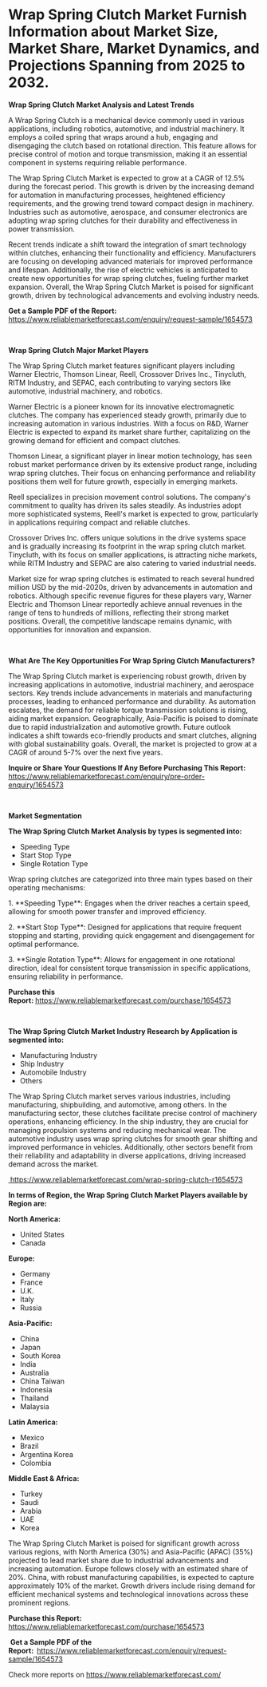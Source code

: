 <p><h1>Wrap Spring Clutch Market Furnish Information about Market Size, Market Share, Market Dynamics, and Projections Spanning from 2025 to 2032.</h1></p><p><strong>Wrap Spring Clutch Market Analysis and Latest Trends</strong></p>
<p><p>A Wrap Spring Clutch is a mechanical device commonly used in various applications, including robotics, automotive, and industrial machinery. It employs a coiled spring that wraps around a hub, engaging and disengaging the clutch based on rotational direction. This feature allows for precise control of motion and torque transmission, making it an essential component in systems requiring reliable performance.</p><p>The Wrap Spring Clutch Market is expected to grow at a CAGR of 12.5% during the forecast period. This growth is driven by the increasing demand for automation in manufacturing processes, heightened efficiency requirements, and the growing trend toward compact design in machinery. Industries such as automotive, aerospace, and consumer electronics are adopting wrap spring clutches for their durability and effectiveness in power transmission.</p><p>Recent trends indicate a shift toward the integration of smart technology within clutches, enhancing their functionality and efficiency. Manufacturers are focusing on developing advanced materials for improved performance and lifespan. Additionally, the rise of electric vehicles is anticipated to create new opportunities for wrap spring clutches, fueling further market expansion. Overall, the Wrap Spring Clutch Market is poised for significant growth, driven by technological advancements and evolving industry needs.</p></p>
<p><strong>Get a Sample PDF of the Report:&nbsp;</strong> <a href="https://www.reliablemarketforecast.com/enquiry/request-sample/1654573?utm_campaign=2949&utm_medium=2&utm_source=Github&utm_content=ia&utm_term=11042025&utm_id=wrap-spring-clutch">https://www.reliablemarketforecast.com/enquiry/request-sample/1654573</a></p>
<p>&nbsp;</p>
<p><strong>Wrap Spring Clutch Major Market Players</strong></p>
<p><p>The Wrap Spring Clutch market features significant players including Warner Electric, Thomson Linear, Reell, Crossover Drives Inc., Tinycluth, RITM Industry, and SEPAC, each contributing to varying sectors like automotive, industrial machinery, and robotics.</p><p>Warner Electric is a pioneer known for its innovative electromagnetic clutches. The company has experienced steady growth, primarily due to increasing automation in various industries. With a focus on R&D, Warner Electric is expected to expand its market share further, capitalizing on the growing demand for efficient and compact clutches.</p><p>Thomson Linear, a significant player in linear motion technology, has seen robust market performance driven by its extensive product range, including wrap spring clutches. Their focus on enhancing performance and reliability positions them well for future growth, especially in emerging markets.</p><p>Reell specializes in precision movement control solutions. The company's commitment to quality has driven its sales steadily. As industries adopt more sophisticated systems, Reell's market is expected to grow, particularly in applications requiring compact and reliable clutches.</p><p>Crossover Drives Inc. offers unique solutions in the drive systems space and is gradually increasing its footprint in the wrap spring clutch market. Tinycluth, with its focus on smaller applications, is attracting niche markets, while RITM Industry and SEPAC are also catering to varied industrial needs.</p><p>Market size for wrap spring clutches is estimated to reach several hundred million USD by the mid-2020s, driven by advancements in automation and robotics. Although specific revenue figures for these players vary, Warner Electric and Thomson Linear reportedly achieve annual revenues in the range of tens to hundreds of millions, reflecting their strong market positions. Overall, the competitive landscape remains dynamic, with opportunities for innovation and expansion.</p></p>
<p>&nbsp;</p>
<p><strong>What Are The Key Opportunities For Wrap Spring Clutch Manufacturers?</strong></p>
<p><p>The Wrap Spring Clutch market is experiencing robust growth, driven by increasing applications in automotive, industrial machinery, and aerospace sectors. Key trends include advancements in materials and manufacturing processes, leading to enhanced performance and durability. As automation escalates, the demand for reliable torque transmission solutions is rising, aiding market expansion. Geographically, Asia-Pacific is poised to dominate due to rapid industrialization and automotive growth. Future outlook indicates a shift towards eco-friendly products and smart clutches, aligning with global sustainability goals. Overall, the market is projected to grow at a CAGR of around 5-7% over the next five years.</p></p>
<p><strong>Inquire or Share Your Questions If Any Before Purchasing This Report:</strong> <a href="https://www.reliablemarketforecast.com/enquiry/pre-order-enquiry/1654573?utm_campaign=2949&utm_medium=2&utm_source=Github&utm_content=ia&utm_term=11042025&utm_id=wrap-spring-clutch">https://www.reliablemarketforecast.com/enquiry/pre-order-enquiry/1654573</a></p>
<p>&nbsp;</p>
<p><strong>Market Segmentation</strong></p>
<p><strong>The Wrap Spring Clutch Market Analysis by types is segmented into:</strong></p>
<p><ul><li>Speeding Type</li><li>Start Stop Type</li><li>Single Rotation Type</li></ul></p>
<p><p>Wrap spring clutches are categorized into three main types based on their operating mechanisms: </p><p>1. **Speeding Type**: Engages when the driver reaches a certain speed, allowing for smooth power transfer and improved efficiency.</p><p>2. **Start Stop Type**: Designed for applications that require frequent stopping and starting, providing quick engagement and disengagement for optimal performance.</p><p>3. **Single Rotation Type**: Allows for engagement in one rotational direction, ideal for consistent torque transmission in specific applications, ensuring reliability in performance.</p></p>
<p><strong>Purchase this Report:&nbsp;</strong><a href="https://www.reliablemarketforecast.com/purchase/1654573?utm_campaign=2949&utm_medium=2&utm_source=Github&utm_content=ia&utm_term=11042025&utm_id=wrap-spring-clutch">https://www.reliablemarketforecast.com/purchase/1654573</a></p>
<p>&nbsp;</p>
<p><strong>The Wrap Spring Clutch Market Industry Research by Application is segmented into:</strong></p>
<p><ul><li>Manufacturing Industry</li><li>Ship Industry</li><li>Automobile Industry</li><li>Others</li></ul></p>
<p><p>The Wrap Spring Clutch market serves various industries, including manufacturing, shipbuilding, and automotive, among others. In the manufacturing sector, these clutches facilitate precise control of machinery operations, enhancing efficiency. In the ship industry, they are crucial for managing propulsion systems and reducing mechanical wear. The automotive industry uses wrap spring clutches for smooth gear shifting and improved performance in vehicles. Additionally, other sectors benefit from their reliability and adaptability in diverse applications, driving increased demand across the market.</p></p>
<p><a href="https://www.reliablemarketforecast.com/wrap-spring-clutch-r1654573?utm_campaign=2949&utm_medium=2&utm_source=Github&utm_content=ia&utm_term=11042025&utm_id=wrap-spring-clutch">&nbsp;https://www.reliablemarketforecast.com/wrap-spring-clutch-r1654573</a></p>
<p><strong>In terms of Region, the Wrap Spring Clutch Market Players available by Region are:</strong></p>
<p>
    <p> <strong> North America: </strong>
        <ul>
            <li>United States</li>
            <li>Canada</li>
        </ul>
        </p> 
    <p> <strong> Europe: </strong>
        <ul>
            <li>Germany</li>
            <li>France</li>
            <li>U.K.</li>
            <li>Italy</li>
            <li>Russia</li>
        </ul>
        </p> 
    <p> <strong> Asia-Pacific: </strong>
        <ul>
            <li>China</li>
            <li>Japan</li>
            <li>South Korea</li>
            <li>India</li>
            <li>Australia</li>
            <li>China Taiwan</li>
            <li>Indonesia</li>
            <li>Thailand</li>
            <li>Malaysia</li>
        </ul>
        </p> 
    <p> <strong> Latin America: </strong>
        <ul>
            <li>Mexico</li>
            <li>Brazil</li>
            <li>Argentina Korea</li>
            <li>Colombia</li>
        </ul>
        </p> 
    <p> <strong> Middle East & Africa: </strong>
        <ul>
            <li>Turkey</li>
            <li>Saudi</li>
            <li>Arabia</li>
            <li>UAE</li>
            <li>Korea</li>
        </ul>
    </p>
    </p>
<p><p>The Wrap Spring Clutch Market is poised for significant growth across various regions, with North America (30%) and Asia-Pacific (APAC) (35%) projected to lead market share due to industrial advancements and increasing automation. Europe follows closely with an estimated share of 20%. China, with robust manufacturing capabilities, is expected to capture approximately 10% of the market. Growth drivers include rising demand for efficient mechanical systems and technological innovations across these prominent regions.</p></p>
<p><strong>Purchase this Report: </strong><a href="https://www.reliablemarketforecast.com/purchase/1654573?utm_campaign=2949&utm_medium=2&utm_source=Github&utm_content=ia&utm_term=11042025&utm_id=wrap-spring-clutch">https://www.reliablemarketforecast.com/purchase/1654573</a></p>
<p>&nbsp;<strong>Get a Sample PDF of the Report:&nbsp;&nbsp;</strong><a href="https://www.reliablemarketforecast.com/enquiry/request-sample/1654573?utm_campaign=2949&utm_medium=2&utm_source=Github&utm_content=ia&utm_term=11042025&utm_id=wrap-spring-clutch">https://www.reliablemarketforecast.com/enquiry/request-sample/1654573</a></p>
<p><strong></strong></p>
<p>Check more reports on <a href="https://www.reliablemarketforecast.com/?utm_campaign=2949&utm_medium=2&utm_source=Github&utm_content=ia&utm_term=11042025&utm_id=wrap-spring-clutch">https://www.reliablemarketforecast.com/</a></p>